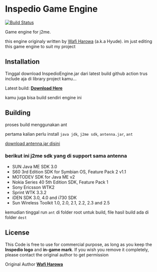 # Inspedio Game Engine

[![Build Status](https://img.shields.io/github/workflow/status/ngawung/inspedio/CI/master)](https://github.com/ngawung/Inspedio/actions)

Game engine for j2me.

this engine originaly written by [Wafi Harowa](https://github.com/hyude) (a.k.a Hyude). im just editing this game engine to suit my project


## Installation

Tinggal download InspedioEngine.jar dari latest build github action trus include aja di library project kamu... 

Latest build: [**Download Here**](https://github.com/ngawung/Inspedio/actions)

kamu juga bisa build sendiri engine ini

## Building

proses build menggunakan ant

pertama kalian perlu install `java jdk`, `j2me sdk`, `antenna.jar`, `ant`

[download antenna.jar disini](http://antenna.sourceforge.net/)

### berikut ini j2me sdk yang di support sama antenna
- SUN Java ME SDK 3.0
- S60 3rd Edition SDK for Symbian OS, Feature Pack 2 v1.1
- MOTODEV SDK for Java ME v2
- Nokia Series 40 5th Edition SDK, Feature Pack 1
- Sony Ericsson WTK2
- Sprint WTK 3.3.2
- iDEN SDK 3.0, 4.0 and i730 SDK
- Sun Wireless Toolkit 1.0, 2.0, 2.1, 2.2, 2.3 and 2.5

kemudian tinggal run `ant` di folder root untuk build, file hasil build ada di folder `dest`

## License

This Code is free to use for commercial purpose, as long as you keep the **Inspedio logo** and **in-game mark**.
If you wish you remove it completely, please contact the original author to get permission

Original Author **[Wafi Harowa](https://github.com/hyude)**